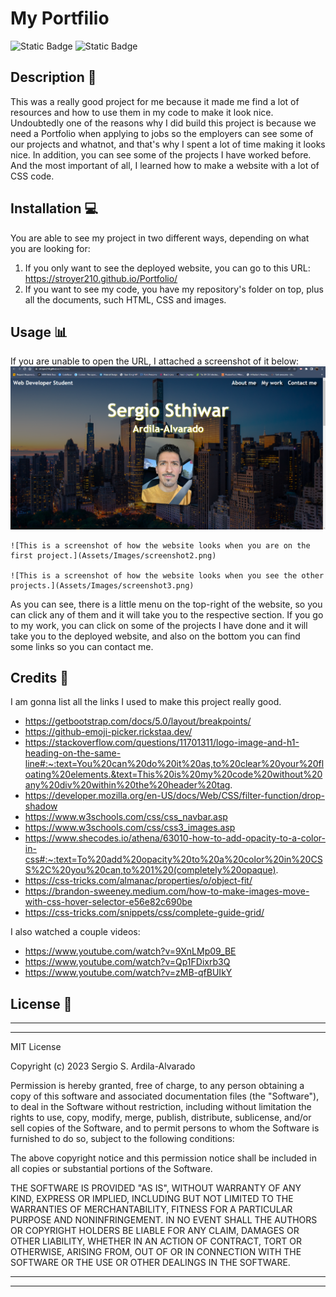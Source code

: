 # My Portfilio
![Static Badge](https://img.shields.io/badge/HTML-%23E86B20?style=for-the-badge&logo=html5&labelColor=black) ![Static Badge](https://img.shields.io/badge/CSS-%2388C8EB?style=for-the-badge&logo=css3&logoColor=%235BB4EB&labelColor=black)

## Description  :bookmark_tabs:

This was a really good project for me because it made me find a lot of resources and how to use them in my code to make it look nice.
Undoubtedly one of the reasons why I did build this project is because we need a Portfolio when applying to jobs so the employers can see some of our projects and whatnot, and that's why I spent a lot of time making it looks nice. In addition, you can see some of the projects I have worked before. And the most important of all, I learned how to make a website with a lot of CSS code.

## Installation :computer:

You are able to see my project in two different ways, depending on what you are looking for:

 1. If you only want to see the deployed website, you can go to this URL: https://stroyer210.github.io/Portfolio/
 2. If you want to see my code, you have my repository's folder on top, plus all the documents, such HTML, CSS and images.

## Usage :bar_chart:
If you are unable to open the URL, I attached a screenshot of it below:
    ![This is a screenshot of how the website looks on top.](Assets/Images/screenshot1.png)
    
    ![This is a screenshot of how the website looks when you are on the first project.](Assets/Images/screenshot2.png)
    
    ![This is a screenshot of how the website looks when you see the other projects.](Assets/Images/screenshot3.png)

As you can see, there is a little menu on the top-right of the website, so you can click any of them and it will take you to the respective section. If you go to my work, you can click on some of the projects I have done and it will take you to the deployed website, and also on the bottom you can find some links so you can contact me.

## Credits :email:

I am gonna list all the links I used to make this project really good.
 - https://getbootstrap.com/docs/5.0/layout/breakpoints/
 - https://github-emoji-picker.rickstaa.dev/
 - https://stackoverflow.com/questions/11701311/logo-image-and-h1-heading-on-the-same-line#:~:text=You%20can%20do%20it%20as,to%20clear%20your%20floating%20elements.&text=This%20is%20my%20code%20without%20any%20div%20within%20the%20header%20tag.
 - https://developer.mozilla.org/en-US/docs/Web/CSS/filter-function/drop-shadow
 - https://www.w3schools.com/css/css_navbar.asp
 - https://www.w3schools.com/css/css3_images.asp
 - https://www.shecodes.io/athena/63010-how-to-add-opacity-to-a-color-in-css#:~:text=To%20add%20opacity%20to%20a%20color%20in%20CSS%2C%20you%20can,to%201%20(completely%20opaque).
 - https://css-tricks.com/almanac/properties/o/object-fit/
 - https://brandon-sweeney.medium.com/how-to-make-images-move-with-css-hover-selector-e56e82c690be
 - https://css-tricks.com/snippets/css/complete-guide-grid/

I also watched a couple videos:
- https://www.youtube.com/watch?v=9XnLMp09_BE
- https://www.youtube.com/watch?v=Qp1FDixrb3Q
- https://www.youtube.com/watch?v=zMB-qfBUIkY


## License :memo:
---
---
MIT License

Copyright (c) 2023 Sergio S. Ardila-Alvarado

Permission is hereby granted, free of charge, to any person obtaining a copy
of this software and associated documentation files (the "Software"), to deal
in the Software without restriction, including without limitation the rights
to use, copy, modify, merge, publish, distribute, sublicense, and/or sell
copies of the Software, and to permit persons to whom the Software is
furnished to do so, subject to the following conditions:

The above copyright notice and this permission notice shall be included in all
copies or substantial portions of the Software.

THE SOFTWARE IS PROVIDED "AS IS", WITHOUT WARRANTY OF ANY KIND, EXPRESS OR
IMPLIED, INCLUDING BUT NOT LIMITED TO THE WARRANTIES OF MERCHANTABILITY,
FITNESS FOR A PARTICULAR PURPOSE AND NONINFRINGEMENT. IN NO EVENT SHALL THE
AUTHORS OR COPYRIGHT HOLDERS BE LIABLE FOR ANY CLAIM, DAMAGES OR OTHER
LIABILITY, WHETHER IN AN ACTION OF CONTRACT, TORT OR OTHERWISE, ARISING FROM,
OUT OF OR IN CONNECTION WITH THE SOFTWARE OR THE USE OR OTHER DEALINGS IN THE
SOFTWARE.

---
---

